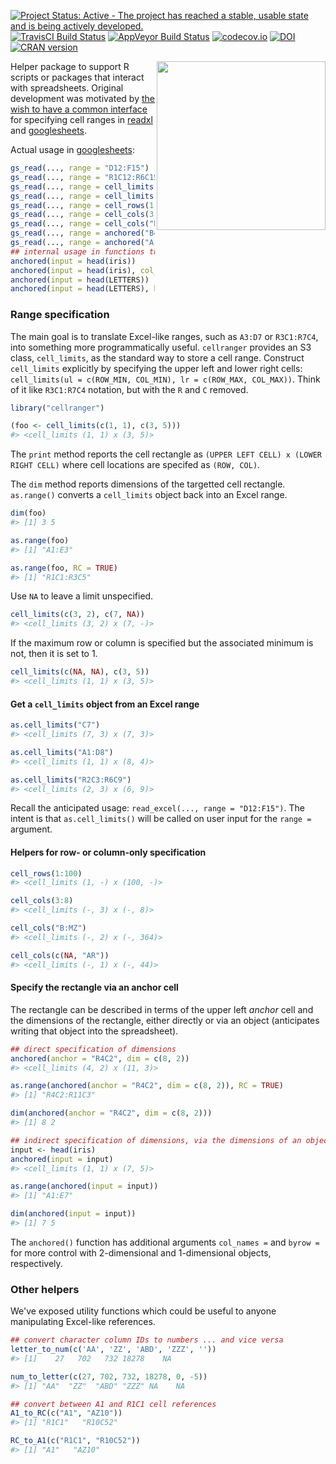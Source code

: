 
<!-- README.md is generated from README.Rmd. Please edit that file -->
[![Project Status: Active - The project has reached a stable, usable state and is being actively developed.](http://www.repostatus.org/badges/0.1.0/active.svg)](http://www.repostatus.org/#active) [![TravisCI Build Status](https://travis-ci.org/jennybc/cellranger.svg?branch=master)](https://travis-ci.org/jennybc/cellranger) [![AppVeyor Build Status](https://ci.appveyor.com/api/projects/status/github/jennybc/cellranger?branch=master&svg=true)](https://ci.appveyor.com/project/jennybc/cellranger) [![codecov.io](https://codecov.io/github/jennybc/cellranger/coverage.svg?branch=master)](https://codecov.io/github/jennybc/cellranger?branch=master) [![DOI](https://zenodo.org/badge/16122/jennybc/cellranger.svg)](http://dx.doi.org/10.5281/zenodo.21970) [![CRAN version](http://www.r-pkg.org/badges/version/cellranger)](https://cran.r-project.org/web/packages/cellranger/index.html)

<img src="http://i.imgur.com/RJJy15I.jpg" width="270" align="right" />

Helper package to support R scripts or packages that interact with spreadsheets. Original development was motivated by [the wish to have a common interface](https://github.com/hadley/readxl/issues/8) for specifying cell ranges in [readxl](https://github.com/hadley/readxl) and [googlesheets](https://github.com/jennybc/googlesheets).

Actual usage in [googlesheets](https://github.com/jennybc/googlesheets):

``` r
gs_read(..., range = "D12:F15")
gs_read(..., range = "R1C12:R6C15")
gs_read(..., range = cell_limits(c(1, 1), c(6, 15)))
gs_read(..., range = cell_limits(c(2, 1), c(NA, NA)))
gs_read(..., range = cell_rows(1:100))
gs_read(..., range = cell_cols(3:8))
gs_read(..., range = cell_cols("B:MZ"))
gs_read(..., range = anchored("B4", dim = c(2, 10)))
gs_read(..., range = anchored("A1", dim = c(5, 6), col_names = TRUE))
## internal usage in functions that put data into a googlesheet
anchored(input = head(iris))
anchored(input = head(iris), col_names = FALSE)
anchored(input = head(LETTERS))
anchored(input = head(LETTERS), byrow = TRUE)
```

### Range specification

The main goal is to translate Excel-like ranges, such as `A3:D7` or `R3C1:R7C4`, into something more programmatically useful. `cellranger` provides an S3 class, `cell_limits`, as the standard way to store a cell range. Construct `cell_limits` explicitly by specifying the upper left and lower right cells: `cell_limits(ul = c(ROW_MIN, COL_MIN), lr = c(ROW_MAX, COL_MAX))`. Think of it like `R3C1:R7C4` notation, but with the `R` and `C` removed.

``` r
library("cellranger")

(foo <- cell_limits(c(1, 1), c(3, 5)))
#> <cell_limits (1, 1) x (3, 5)>
```

The `print` method reports the cell rectangle as `(UPPER LEFT CELL) x (LOWER RIGHT CELL)` where cell locations are specifed as `(ROW, COL)`.

The `dim` method reports dimensions of the targetted cell rectangle. `as.range()` converts a `cell_limits` object back into an Excel range.

``` r
dim(foo)
#> [1] 3 5

as.range(foo)
#> [1] "A1:E3"

as.range(foo, RC = TRUE)
#> [1] "R1C1:R3C5"
```

Use `NA` to leave a limit unspecified.

``` r
cell_limits(c(3, 2), c(7, NA))
#> <cell_limits (3, 2) x (7, -)>
```

If the maximum row or column is specified but the associated minimum is not, then it is set to 1.

``` r
cell_limits(c(NA, NA), c(3, 5))
#> <cell_limits (1, 1) x (3, 5)>
```

#### Get a `cell_limits` object from an Excel range

``` r
as.cell_limits("C7")
#> <cell_limits (7, 3) x (7, 3)>

as.cell_limits("A1:D8")
#> <cell_limits (1, 1) x (8, 4)>

as.cell_limits("R2C3:R6C9")
#> <cell_limits (2, 3) x (6, 9)>
```

Recall the anticipated usage: `read_excel(..., range = "D12:F15")`. The intent is that `as.cell_limits()` will be called on user input for the `range =` argument.

#### Helpers for row- or column-only specification

``` r
cell_rows(1:100)
#> <cell_limits (1, -) x (100, -)>

cell_cols(3:8)
#> <cell_limits (-, 3) x (-, 8)>

cell_cols("B:MZ")
#> <cell_limits (-, 2) x (-, 364)>

cell_cols(c(NA, "AR"))
#> <cell_limits (-, 1) x (-, 44)>
```

#### Specify the rectangle via an anchor cell

The rectangle can be described in terms of the upper left *anchor* cell and the dimensions of the rectangle, either directly or via an object (anticipates writing that object into the spreadsheet).

``` r
## direct specification of dimensions
anchored(anchor = "R4C2", dim = c(8, 2))
#> <cell_limits (4, 2) x (11, 3)>

as.range(anchored(anchor = "R4C2", dim = c(8, 2)), RC = TRUE)
#> [1] "R4C2:R11C3"

dim(anchored(anchor = "R4C2", dim = c(8, 2)))
#> [1] 8 2

## indirect specification of dimensions, via the dimensions of an object
input <- head(iris)
anchored(input = input)
#> <cell_limits (1, 1) x (7, 5)>

as.range(anchored(input = input))
#> [1] "A1:E7"

dim(anchored(input = input))
#> [1] 7 5
```

The `anchored()` function has additional arguments `col_names =` and `byrow =` for more control with 2-dimensional and 1-dimensional objects, respectively.

### Other helpers

We've exposed utility functions which could be useful to anyone manipulating Excel-like references.

``` r
## convert character column IDs to numbers ... and vice versa
letter_to_num(c('AA', 'ZZ', 'ABD', 'ZZZ', ''))
#> [1]    27   702   732 18278    NA

num_to_letter(c(27, 702, 732, 18278, 0, -5))
#> [1] "AA"  "ZZ"  "ABD" "ZZZ" NA    NA

## convert between A1 and R1C1 cell references
A1_to_RC(c("A1", "AZ10"))
#> [1] "R1C1"   "R10C52"

RC_to_A1(c("R1C1", "R10C52"))
#> [1] "A1"   "AZ10"
```
